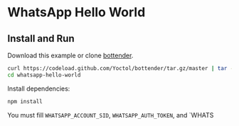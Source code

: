 # WhatsApp Hello World

## Install and Run

Download this example or clone [bottender](https://github.com/Yoctol/bottender).

```sh
curl https://codeload.github.com/Yoctol/bottender/tar.gz/master | tar -xz --strip=2 bottender-master/examples/whatsapp-hello-world
cd whatsapp-hello-world
```

Install dependencies:

```sh
npm install
```

You must fill `WHATSAPP_ACCOUNT_SID`, `WHATSAPP_AUTH_TOKEN`, and `WHATS